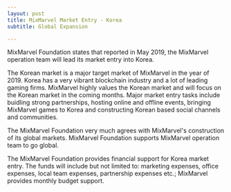 ```yaml
---
layout: post
title: MixMarvel Market Entry - Korea
subtitle: Global Expansion

---
```


MixMarvel Foundation states that reported in May 2019, the MixMarvel operation team will lead its market entry into Korea.

The Korean market is a major target market of MixMarvel in the year of 2019. Korea has a very vibrant blockchain industry and a lot of leading gaming firms. MixMarvel highly values the Korean market and will focus on the Korean market in the coming months. Major market entry tasks include buidling strong partnerships, hosting online and offline events, bringing MixMarvel games to Korea and constructing Korean based social channels and communities. 

The MixMarvel Foundation very much agrees with MixMarvel's construction of its global markets. MixMarvel Foundation supports MixMarvel operation team to go global. 

The MixMarvel Foundation provides financial support for Korea market entry. The funds will include but not limited to: marketing expenses, office expenses, local team expenses, partnership expenses etc.; MixMarvel provides monthly budget support.

